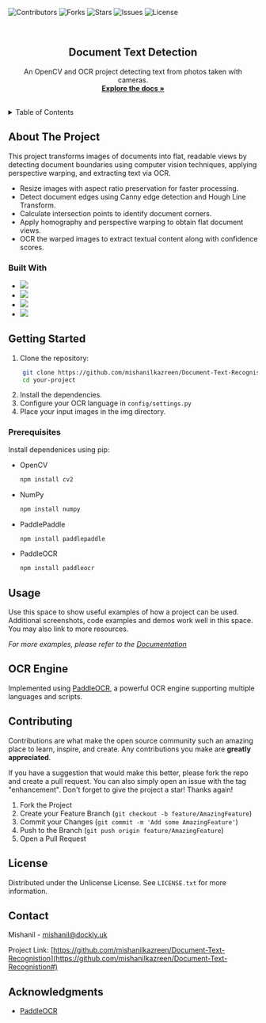 

![Contributors](https://img.shields.io/github/contributors/mishanilkazreen/Document-Text-Recognistion.svg)
![Forks](https://img.shields.io/github/forks/mishanilkazreen/Document-Text-Recognistion.svg)
![Stars](https://img.shields.io/github/stars/mishanilkazreen/Document-Text-Recognistion.svg)
![Issues](https://img.shields.io/github/issues/mishanilkazreen/Document-Text-Recognistion.svg)
![License](https://img.shields.io/github/license/mishanilkazreen/Document-Text-Recognistion.svg)

<!-- PROJECT LOGO -->
<br />
<div align="center">

  <h2 align="center">Document Text Detection</h2>

  <p align="center">
    An OpenCV and OCR project detecting text from photos taken with cameras.
    <br />
    <a href="https://github.com/mishanilkazreen/Document-Text-Recognistion"><strong>Explore the docs »</strong></a>
    <br />
    <br />
  </p>
</div>



<!-- TABLE OF CONTENTS -->
<details>
  <summary>Table of Contents</summary>
  <ol>
    <li>
      <a href="#about-the-project">About The Project</a>
      <ul>
        <li><a href="#built-with">Built With</a></li>
      </ul>
    </li>
    <li>
      <a href="#getting-started">Getting Started</a>
      <ul>
        <li><a href="#prerequisites">Prerequisites</a></li>
      </ul>
    </li>
    <li><a href="#contributing">Contributing</a></li>
    <li><a href="#license">License</a></li>
    <li><a href="#contact">Contact</a></li>
    <li><a href="#acknowledgments">Acknowledgments</a></li>
  </ol>
</details>



<!-- ABOUT THE PROJECT -->
## About The Project

This project transforms images of documents into flat, readable views by detecting document boundaries using computer vision techniques, applying perspective warping, and extracting text via OCR.

- Resize images with aspect ratio preservation for faster processing.
- Detect document edges using Canny edge detection and Hough Line Transform.
- Calculate intersection points to identify document corners.
- Apply homography and perspective warping to obtain flat document views.
- OCR the warped images to extract textual content along with confidence scores.

### Built With


* [![](https://img.shields.io/badge/OpenCV-007ACC?style=for-the-badge&logo=opencv&logoColor=white)][Next-url]
* [![](https://img.shields.io/badge/NumPy-013243?style=for-the-badge&logo=numpy&logoColor=white)][React-url]
* [![](https://img.shields.io/badge/PaddlePaddle-FF4088?style=for-the-badge&logo=pytorch&logoColor=white)][Vue-url]
* [![](https://img.shields.io/badge/PaddleOCR-33CCFF?style=for-the-badge&logo=github&logoColor=white)][Angular-url]

 

<!-- GETTING STARTED -->
## Getting Started

1. Clone the repository:

```sh
    git clone https://github.com/mishanilkazreen/Document-Text-Recognistion.git
    cd your-project
```

2. Install the dependencies.
3. Configure your OCR language in `config/settings.py`
4. Place your input images in the img directory.

### Prerequisites

Install dependenices using pip:
* OpenCV
  ```sh
  npm install cv2
  ```
* NumPy
  ```sh
  npm install numpy
  ```
* PaddlePaddle
  ```sh
  npm install paddlepaddle
  ```
* PaddleOCR
  ```sh
  npm install paddleocr
  ```


<!-- USAGE EXAMPLES -->
## Usage

Use this space to show useful examples of how a project can be used. Additional screenshots, code examples and demos work well in this space. You may also link to more resources.

_For more examples, please refer to the [Documentation](https://example.com)_

 

<!-- USAGE EXAMPLES -->

## OCR Engine

Implemented using [PaddleOCR](https://github.com/PaddlePaddle/PaddleOCR), a powerful OCR engine supporting multiple languages and scripts.

<!-- CONTRIBUTING -->
## Contributing

Contributions are what make the open source community such an amazing place to learn, inspire, and create. Any contributions you make are **greatly appreciated**.

If you have a suggestion that would make this better, please fork the repo and create a pull request. You can also simply open an issue with the tag "enhancement".
Don't forget to give the project a star! Thanks again!

1. Fork the Project
2. Create your Feature Branch (`git checkout -b feature/AmazingFeature`)
3. Commit your Changes (`git commit -m 'Add some AmazingFeature'`)
4. Push to the Branch (`git push origin feature/AmazingFeature`)
5. Open a Pull Request

<!-- LICENSE -->
## License

Distributed under the Unlicense License. See `LICENSE.txt` for more information.

 



<!-- CONTACT -->
## Contact

Mishanil - mishanil@dockly.uk

Project Link: [https://github.com/mishanilkazreen/Document-Text-Recognistion](https://github.com/mishanilkazreen/Document-Text-Recognistion#)

 



<!-- ACKNOWLEDGMENTS -->
## Acknowledgments

* [PaddleOCR](https://github.com/PaddlePaddle/PaddleOCR) 

 



<!-- MARKDOWN LINKS & IMAGES -->
<!-- https://www.markdownguide.org/basic-syntax/#reference-style-links -->
[contributors-shield]: https://img.shields.io/github/contributors/othneildrew/Best-README-Template.svg?style=for-the-badge
[contributors-url]: https://github.com/othneildrew/Best-README-Template/graphs/contributors
[forks-shield]: https://img.shields.io/github/forks/othneildrew/Best-README-Template.svg?style=for-the-badge
[forks-url]: https://github.com/othneildrew/Best-README-Template/network/members
[stars-shield]: https://img.shields.io/github/stars/othneildrew/Best-README-Template.svg?style=for-the-badge
[stars-url]: https://github.com/othneildrew/Best-README-Template/stargazers
[issues-shield]: https://img.shields.io/github/issues/othneildrew/Best-README-Template.svg?style=for-the-badge
[issues-url]: https://github.com/othneildrew/Best-README-Template/issues
[license-shield]: https://img.shields.io/github/license/othneildrew/Best-README-Template.svg?style=for-the-badge
[license-url]: https://github.com/othneildrew/Best-README-Template/blob/master/LICENSE.txt
[linkedin-shield]: https://img.shields.io/badge/-LinkedIn-black.svg?style=for-the-badge&logo=linkedin&colorB=555
[linkedin-url]: https://linkedin.com/in/othneildrew
[product-screenshot]: images/screenshot.png
[Next.js]: https://img.shields.io/badge/next.js-000000?style=for-the-badge&logo=nextdotjs&logoColor=white
[Next-url]: https://nextjs.org/
[React.js]: https://img.shields.io/badge/React-20232A?style=for-the-badge&logo=react&logoColor=61DAFB
[React-url]: https://reactjs.org/
[Vue.js]: https://img.shields.io/badge/Vue.js-35495E?style=for-the-badge&logo=vuedotjs&logoColor=4FC08D
[Vue-url]: https://vuejs.org/
[Angular.io]: https://img.shields.io/badge/Angular-DD0031?style=for-the-badge&logo=angular&logoColor=white
[Angular-url]: https://angular.io/
[Svelte.dev]: https://img.shields.io/badge/Svelte-4A4A55?style=for-the-badge&logo=svelte&logoColor=FF3E00
[Svelte-url]: https://svelte.dev/
[Laravel.com]: https://img.shields.io/badge/Laravel-FF2D20?style=for-the-badge&logo=laravel&logoColor=white
[Laravel-url]: https://laravel.com
[Bootstrap.com]: https://img.shields.io/badge/Bootstrap-563D7C?style=for-the-badge&logo=bootstrap&logoColor=white
[Bootstrap-url]: https://getbootstrap.com
[JQuery.com]: https://img.shields.io/badge/jQuery-0769AD?style=for-the-badge&logo=jquery&logoColor=white
[JQuery-url]: https://jquery.com 
